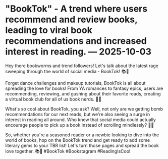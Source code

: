 # "BookTok" - A trend where users recommend and review books, leading to viral book recommendations and increased interest in reading. — 2025-10-03

Hey there bookworms and trend followers! Let's talk about the latest rage sweeping through the world of social media - BookTok! 📚📱

Forget dance challenges and makeup tutorials, BookTok is all about spreading the love for books! From YA romances to fantasy epics, users are recommending, reviewing, and gushing about their favorite reads, creating a virtual book club for all of us book nerds. 📖💕

What's so cool about BookTok, you ask? Well, not only are we getting bomb recommendations for our next reads, but we're also seeing a surge in interest in reading all around. Who knew that social media could actually encourage people to pick up a book instead of scrolling mindlessly? 🙌🏼

So, whether you're a seasoned reader or a newbie looking to dive into the world of books, hop on the BookTok trend and get ready to add some literary gems to your TBR list! Let's turn those pages and spread the book love together. 📚💫 #BookTok #Bookstagram #ReadingIsCool